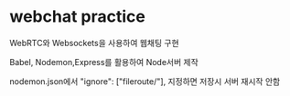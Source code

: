 # webchat practice

WebRTC와 Websockets을 사용하여 웹채팅 구현

Babel, Nodemon,Express를 활용하여 Node서버 제작


nodemon.json에서 "ignore": ["fileroute/"], 지정하면 저장시 서버 재시작 안함

